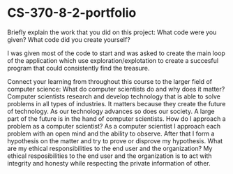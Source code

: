 # CS-370-8-2-portfolio

Briefly explain the work that you did on this project: What code were you given? What code did you create yourself?

I was given most of the code to start and was asked to create the main loop of the application which use exploration/explotation to create a succesful program that could consistently find the treasure.

Connect your learning from throughout this course to the larger field of computer science:
What do computer scientists do and why does it matter?
Computer scientists research and develop technology that is able to solve problems in all types of industries. It matters because they create the future of technology. As our technology advances so does our society. A large part of the future is in the hand of computer scientists.
How do I approach a problem as a computer scientist?
As a computer scientist I approach each problem with an open mind and the ability to observe. After that I form a hypothesis on the matter and try to prove or disprove my hypothesis.
What are my ethical responsibilities to the end user and the organization?
My ethical resposibilities to the end user and the organization is to act with integrity and honesty while respecting the private information of other.
